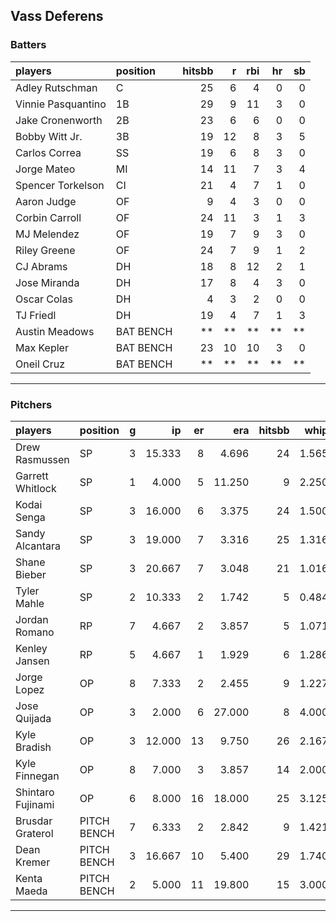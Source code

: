 ## Vass Deferens

### Batters

 
|players            |position  | hitsbb|  r| rbi| hr| sb| 
|:------------------|:---------|------:|--:|---:|--:|--:| 
|Adley Rutschman    |C         |     25|  6|   4|  0|  0| 
|Vinnie Pasquantino |1B        |     29|  9|  11|  3|  0| 
|Jake Cronenworth   |2B        |     23|  6|   6|  0|  0| 
|Bobby Witt Jr.     |3B        |     19| 12|   8|  3|  5| 
|Carlos Correa      |SS        |     19|  6|   8|  3|  0| 
|Jorge Mateo        |MI        |     14| 11|   7|  3|  4| 
|Spencer Torkelson  |CI        |     21|  4|   7|  1|  0| 
|Aaron Judge        |OF        |      9|  4|   3|  0|  0| 
|Corbin Carroll     |OF        |     24| 11|   3|  1|  3| 
|MJ Melendez        |OF        |     19|  7|   9|  3|  0| 
|Riley Greene       |OF        |     24|  7|   9|  1|  2| 
|CJ Abrams          |DH        |     18|  8|  12|  2|  1| 
|Jose Miranda       |DH        |     17|  8|   4|  3|  0| 
|Oscar Colas        |DH        |      4|  3|   2|  0|  0| 
|TJ Friedl          |DH        |     19|  4|   7|  1|  3| 
|Austin Meadows     |BAT BENCH |     **| **|  **| **| **| 
|Max Kepler         |BAT BENCH |     23| 10|  10|  3|  0| 
|Oneil Cruz         |BAT BENCH |     **| **|  **| **| **| 


* * *

### Pitchers

 
|players           |position    |  g|     ip| er|    era| hitsbb|  whip| so|  w| sv| 
|:-----------------|:-----------|--:|------:|--:|------:|------:|-----:|--:|--:|--:| 
|Drew Rasmussen    |SP          |  3| 15.333|  8|  4.696|     24| 1.565| 14|  0|  0| 
|Garrett Whitlock  |SP          |  1|  4.000|  5| 11.250|      9| 2.250|  1|  0|  0| 
|Kodai Senga       |SP          |  3| 16.000|  6|  3.375|     24| 1.500| 15|  2|  0| 
|Sandy Alcantara   |SP          |  3| 19.000|  7|  3.316|     25| 1.316| 20|  0|  0| 
|Shane Bieber      |SP          |  3| 20.667|  7|  3.048|     21| 1.016| 12|  1|  0| 
|Tyler Mahle       |SP          |  2| 10.333|  2|  1.742|      5| 0.484| 10|  0|  0| 
|Jordan Romano     |RP          |  7|  4.667|  2|  3.857|      5| 1.071|  6|  0|  2| 
|Kenley Jansen     |RP          |  5|  4.667|  1|  1.929|      6| 1.286|  7|  0|  4| 
|Jorge Lopez       |OP          |  8|  7.333|  2|  2.455|      9| 1.227|  3|  0|  1| 
|Jose Quijada      |OP          |  3|  2.000|  6| 27.000|      8| 4.000|  2|  0|  1| 
|Kyle Bradish      |OP          |  3| 12.000| 13|  9.750|     26| 2.167| 10|  0|  0| 
|Kyle Finnegan     |OP          |  8|  7.000|  3|  3.857|     14| 2.000|  8|  1|  4| 
|Shintaro Fujinami |OP          |  6|  8.000| 16| 18.000|     25| 3.125|  8|  0|  0| 
|Brusdar Graterol  |PITCH BENCH |  7|  6.333|  2|  2.842|      9| 1.421|  3|  1|  2| 
|Dean Kremer       |PITCH BENCH |  3| 16.667| 10|  5.400|     29| 1.740| 14|  2|  0| 
|Kenta Maeda       |PITCH BENCH |  2|  5.000| 11| 19.800|     15| 3.000|  2|  0|  0| 


* * *


